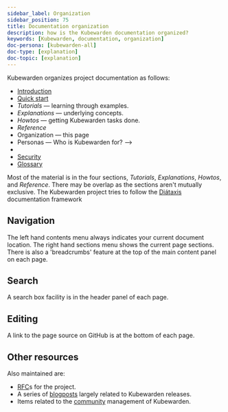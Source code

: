 ```yaml
---
sidebar_label: Organization
sidebar_position: 75
title: Documentation organization
description: how is the Kubewarden documentation organized?
keywords: [Kubewarden, documentation, organization]
doc-persona: [kubewarden-all]
doc-type: [explanation]
doc-topic: [explanation]
---
```


<head>
  <link rel="canonical" href="https://docs.kubewarden.io/organization"/>
</head>

Kubewarden organizes project documentation as follows:

- [Introduction](./introduction.md)
- [Quick start](./quick-start.md)
- _Tutorials_ — learning through examples.
- _Explanations_ — underlying concepts.
- _Howtos_ — getting Kubewarden tasks done.
- _Reference_
- Organization — this page
- Personas — Who is Kubewarden for? -->
- <!--[Personas](./personas.md) — Who is Kubewarden for? -->
- [Security](./disclosure.md)
- [Glossary](./glossary.md)

Most of the material is in the four sections,
_Tutorials_, _Explanations_, _Howtos_, and _Reference_.
There may be overlap as the sections aren't mutually exclusive.
The Kubewarden project tries to follow the [Diátaxis](https://diataxis.fr/) documentation framework

## Navigation

The left hand contents menu always indicates your current document location.
The right hand sections menu shows the current page sections.
There is also a 'breadcrumbs' feature at the top of the main content panel on each page.

## Search

A search box facility is in the header panel of each page.

## Editing

A link to the page source on GitHub is at the bottom of each page.

## Other resources

Also maintained are:

- [RFC](https://github.com/kubewarden/rfc)s for the project.
- A series of [blogposts](https://www.kubewarden.io/blog/) largely related to Kubewarden releases.
- Items related to the [community](https://github.com/kubewarden/community) management of Kubewarden.
